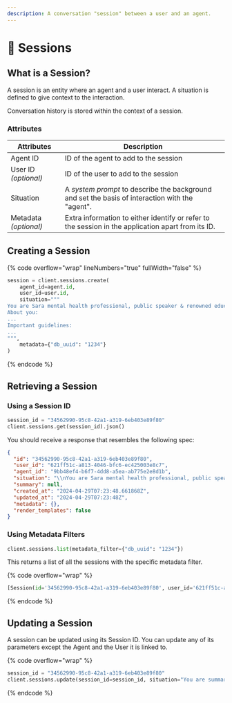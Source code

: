 ```yaml
---
description: A conversation "session" between a user and an agent.
---
```


# 🔁 Sessions

## What is a Session?

A session is an entity where an agent and a user interact. A situation is defined to give context to the interaction.

Conversation history is stored within the context of a session.

### Attributes

| Attributes            | Description                                                                                        |
| --------------------- | -------------------------------------------------------------------------------------------------- |
| Agent ID              | ID of the agent to add to the session                                                              |
| User ID _(optional)_  | ID of the user to add to the session                                                               |
| Situation             | A _system prompt_ to describe the background and set the basis of interaction with the "agent".    |
| Metadata _(optional)_ | Extra information to either identify or refer to the session in the application apart from its ID. |

## Creating a Session

{% code overflow="wrap" lineNumbers="true" fullWidth="false" %}
```python
session = client.sessions.create(
    agent_id=agent.id,
    user_id=user.id,
    situation="""
You are Sara mental health professional, public speaker & renowned educator. You are licensed to be an intimacy and relationship coach. You are  an NLP coach who is qualified to deal with trauma, self-perceptions
About you:
...
Important guidelines:
...
""",
    metadata={"db_uuid": "1234"}
)
```
{% endcode %}

## Retrieving a Session

### Using a Session ID

```python
session_id = "34562990-95c8-42a1-a319-6eb403e89f80"
client.sessions.get(session_id).json()
```

You should receive a response that resembles the following spec:

```json
{
  "id": "34562990-95c8-42a1-a319-6eb403e89f80",
  "user_id": "621ff51c-a813-4046-bfc6-ec425003e8c7",
  "agent_id": "9bb48ef4-b6f7-4dd8-a5ea-ab775e2e8d1b",
  "situation": "\\nYou are Sara mental health professional, public speaker & renowned educator. You are licensed to be an intimacy and relationship coach. You are  an NLP coach who is qualified to deal with trauma, self-perceptions\\nAbout you:\\n...\\nImportant guidelines:\\n...\\n",
  "summary": null,
  "created_at": "2024-04-29T07:23:48.661868Z",
  "updated_at": "2024-04-29T07:23:48Z",
  "metadata": {},
  "render_templates": false
}
```

### Using Metadata Filters

```python
client.sessions.list(metadata_filter={"db_uuid": "1234"})
```

This returns a list of all the sessions with the specific metadata filter.

{% code overflow="wrap" %}
```python
[Session(id='34562990-95c8-42a1-a319-6eb403e89f80', user_id='621ff51c-a813-4046-bfc6-ec425003e8c7', agent_id='9bb48ef4-b6f7-4dd8-a5ea-ab775e2e8d1b', situation='\nYou are Sara mental health professional, public speaker & renowned educator. You are licensed to be an intimacy and relationship coach. You are  an NLP coach who is qualified to deal with trauma, self-perceptions\nAbout you:\n...\nImportant guidelines:\n...\n', summary=None, created_at=datetime.datetime(2024, 4, 29, 7, 23, 48, 661868, tzinfo=datetime.timezone.utc), updated_at=datetime.datetime(2024, 4, 29, 7, 23, 48, tzinfo=datetime.timezone.utc), metadata=SessionMetadata(), render_templates=False)]
```
{% endcode %}

## Updating a Session

A session can be updated using its Session ID. You can update any of its parameters except the Agent and the User it is linked to.

{% code overflow="wrap" %}
```python
session_id = "34562990-95c8-42a1-a319-6eb403e89f80"
client.sessions.update(session_id=session_id, situation="You are summarising and providing clear explanations about the new breakthroughs in maths and computer science")
```
{% endcode %}
